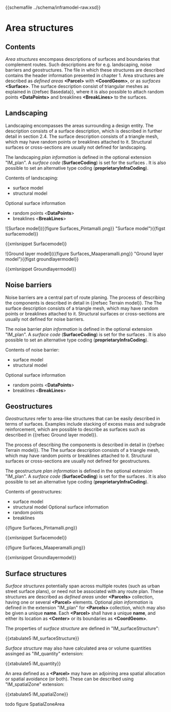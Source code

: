 {{schemafile ../schema/inframodel-raw.xsd}}
# Area structures

## Contents

*Area structures* encompass descriptions of surfaces and boundaries that complement routes. Such descriptions are for e.g. landscaping, noise barriers and geostructures. The file in which these structures are described contains the header information presented in chapter 1. Area structures are described as *defined areas*  **\<Parcel>** with **\<CoordGeom>**, or as  *surfaces* **\<Surface>**. The surface description consist of triangular meshes as explained in {{refsec Basedata}}, where it is also possible to attach random points **\<DataPoints>** and breaklines **\<BreakLines>** to the surfaces. 

## Landscaping

Landscaping encompasses the areas surrounding a design entity. The description consists of a surface description, which is described in further detail in section 2.4. The surface description consists of a triangle mesh, which may have random points or breaklines attached to it. Structural surfaces or cross-sections are usually not defined for landscaping.

The landscaping *plan information* is defined in the optional extension "IM_plan". A *surface code* (**SurfaceCoding**) is set for the surfaces . It is also possible to set an alternative type coding (**proprietaryInfraCoding**).

Contents of landscaping:

- surface model
- structural model

Optional surface information
- random points <**DataPoints**>
- breaklines <**BreakLines**>
 
![Surface model]({{figure Surfaces_Pintamalli.png}} "Surface model"){{figst surfacemodel}}

{{xmlsnippet Surfacemodel}}
 
![Ground layer model]({{figure Surfaces_Maaperamalli.png}} "Ground layer model"){{figst groundlayermodel}}	

{{xmlsnippet Groundlayermodel}} 

## Noise barriers

Noise barriers are a central part of route planing. The process of describing the components is described in detail in {{refsec Terrain model}}. The The surface description consists of a triangle mesh, which may have random points or breaklines attached to it. Structural surfaces or cross-sections are usually not defined for noise barriers.

The noise barrier *plan information* is defined in the optional extension "IM_plan". A *surface code* (**SurfaceCoding**) is set for the surfaces . It is also possible to set an alternative type coding (**proprietaryInfraCoding**).

Contents of noise barrier:

- surface model
- structural model

Optional surface information
- random points <**DataPoints**>
- breaklines <**BreakLines**>


## Geostructures

*Geostructures* refer to area-like structures that can be easily described in terms of surfaces. Examples include stacking of excess mass and subgrade reinforcement, which are possible to describe as surfaces such as described in {{refsec Ground layer model}}.

The process of describing the components is described in detail in {{refsec Terrain model}}. The The surface description consists of a triangle mesh, which may have random points or breaklines attached to it. Structural surfaces or cross-sections are usually not defined for geostructures.

The geostructure *plan information* is defined in the optional extension "IM_plan". A *surface code* (**SurfaceCoding**) is set for the surfaces . It is also possible to set an alternative type coding (**proprietaryInfraCoding**).

Contents of geostructures:

- surface model
- structural model
Optional surface information
- random points <DataPoints>
- breaklines <BreakLines>
 
{{figure Surfaces_Pintamalli.png}}

{{xmlsnippet Surfacemodel}}

{{figure Surfaces_Maaperamalli.png}}

{{xmlsnippet Groundlayermodel}}
 
 ## Surface structures

*Surface structures* potentially span across multiple routes (such as urban street surface plans), or need not be associated with any route plan. These structures are described as *defined areas* under **\<Parcels>** collection, having one or several **\<Parcel>** elements. Optional *plan information* is defined in the extension "IM_plan" for **\<Parcels>** collection, which may also be given a unique **name**. Each **\<Parcel>** shall have a unique **name**, and either its location as **\<Center>** or its boundaries as **\<CoordGeom>**. 
 
 The properties of *surface structure* are defined in "IM_surfaceStructure":
 
 {{xtabulate5 IM_surfaceStructure}}
 
  *Surface structure* may also have calculated area or volume quantities assinged as "IM_quantity" extension:
 
  {{xtabulate5 IM_quantity}}
 
 An area defined as a **\<Parcel>** may have an adjoining area spatial allocation or spatial avoidance (or both). These can be described using "IM_spatialZone" extension:
 
 {{xtabulate5 IM_spatialZone}}
 
 todo figure SpatialZoneArea
